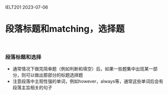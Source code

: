 IELT201 2023-07-06
# 段落标题和matching，选择题

<br/>

### 段落标题和选择

- 通常情况下做完简单题（例如判断和填空）后，如果一些题集中出现某一部分，则可以做出那部分的标题选择题
- 注意段落中主观性强的单词，例如however，always等，通常这些单词后会有段落主旨相关的句子